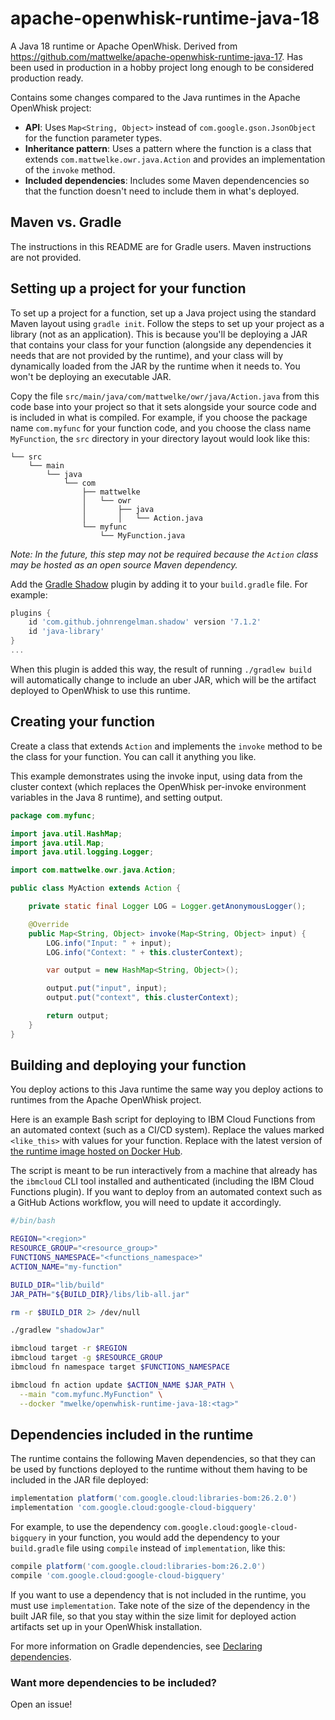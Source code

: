 # apache-openwhisk-runtime-java-18

A Java 18 runtime or Apache OpenWhisk. Derived from https://github.com/mattwelke/apache-openwhisk-runtime-java-17. Has been used in production in a hobby project long enough to be considered production ready.

Contains some changes compared to the Java runtimes in the Apache OpenWhisk project:

* **API**: Uses `Map<String, Object>` instead of `com.google.gson.JsonObject` for the function parameter types.
* **Inheritance pattern**: Uses a pattern where the function is a class that extends `com.mattwelke.owr.java.Action` and provides an implementation of the `invoke` method.
* **Included dependencies**: Includes some Maven dependencencies so that the function doesn't need to include them in what's deployed.

## Maven vs. Gradle

The instructions in this README are for Gradle users. Maven instructions are not provided.

## Setting up a project for your function

To set up a project for a function, set up a Java project using the standard Maven layout using `gradle init`. Follow the steps to set up your project as a library (not as an application). This is because you'll be deploying a JAR that contains your class for your function (alongside any dependencies it needs that are not provided by the runtime), and your class will by dynamically loaded from the JAR by the runtime when it needs to. You won't be deploying an executable JAR.

Copy the file `src/main/java/com/mattwelke/owr/java/Action.java` from this code base into your project so that it sets alongside your source code and is included in what is compiled. For example, if you choose the package name `com.myfunc` for your function code, and you choose the class name `MyFunction`, the `src` directory in your directory layout would look like this:

```
└── src
    └── main
        └── java
            └── com
                ├── mattwelke
                │   └── owr
                │       ├── java
                │       │   └── Action.java
                └── myfunc
                    └── MyFunction.java
```

*Note: In the future, this step may not be required because the `Action` class may be hosted as an open source Maven dependency.*

Add the [Gradle Shadow](https://imperceptiblethoughts.com/shadow/) plugin by adding it to your `build.gradle` file. For example:

```gradle
plugins {
    id 'com.github.johnrengelman.shadow' version '7.1.2'
    id 'java-library'
}
...
```

When this plugin is added this way, the result of running `./gradlew build` will automatically change to include an uber JAR, which will be the artifact deployed to OpenWhisk to use this runtime.

## Creating your function

Create a class that extends `Action` and implements the `invoke` method to be the class for your function. You can call it anything you like.

This example demonstrates using the invoke input, using data from the cluster context (which replaces the OpenWhisk per-invoke environment variables in the Java 8 runtime), and setting output.

```java
package com.myfunc;

import java.util.HashMap;
import java.util.Map;
import java.util.logging.Logger;

import com.mattwelke.owr.java.Action;

public class MyAction extends Action {

    private static final Logger LOG = Logger.getAnonymousLogger();

    @Override
    public Map<String, Object> invoke(Map<String, Object> input) {
        LOG.info("Input: " + input);
        LOG.info("Context: " + this.clusterContext);

        var output = new HashMap<String, Object>();

        output.put("input", input);
        output.put("context", this.clusterContext);

        return output;
    }
}
```

## Building and deploying your function

You deploy actions to this Java runtime the same way you deploy actions to runtimes from the Apache OpenWhisk project.

Here is an example Bash script for deploying to IBM Cloud Functions from an automated context (such as a CI/CD system). Replace the values marked `<like_this>` with values for your function. Replace <tag> with the latest version of [the runtime image hosted on Docker Hub](https://hub.docker.com/repository/docker/mwelke/openwhisk-runtime-java-18/tags?page=1&ordering=last_updated).

The script is meant to be run interactively from a machine that already has the `ibmcloud` CLI tool installed and authenticated (including the IBM Cloud Functions plugin). If you want to deploy from an automated context such as a GitHub Actions workflow, you will need to update it accordingly.

```bash
#/bin/bash

REGION="<region>"
RESOURCE_GROUP="<resource_group>"
FUNCTIONS_NAMESPACE="<functions_namespace>"
ACTION_NAME="my-function"

BUILD_DIR="lib/build"
JAR_PATH="${BUILD_DIR}/libs/lib-all.jar"

rm -r $BUILD_DIR 2> /dev/null

./gradlew "shadowJar"

ibmcloud target -r $REGION
ibmcloud target -g $RESOURCE_GROUP
ibmcloud fn namespace target $FUNCTIONS_NAMESPACE

ibmcloud fn action update $ACTION_NAME $JAR_PATH \
  --main "com.myfunc.MyFunction" \
  --docker "mwelke/openwhisk-runtime-java-18:<tag>"
```

## Dependencies included in the runtime

The runtime contains the following Maven dependencies, so that they can be used by functions deployed to the runtime without them having to be included in the JAR file deployed:

```gradle
implementation platform('com.google.cloud:libraries-bom:26.2.0')
implementation 'com.google.cloud:google-cloud-bigquery'
```

For example, to use the dependency `com.google.cloud:google-cloud-bigquery` in your function, you would add the dependency to your `build.gradle` file using `compile` instead of `implementation`, like this:

```gradle
compile platform('com.google.cloud:libraries-bom:26.2.0')
compile 'com.google.cloud:google-cloud-bigquery'
```

If you want to use a dependency that is not included in the runtime, you must use `implementation`. Take note of the size of the dependency in the built JAR file, so that you stay within the size limit for deployed action artifacts set up in your OpenWhisk installation.

For more information on Gradle dependencies, see [Declaring dependencies](https://docs.gradle.org/current/userguide/declaring_dependencies.html).

### Want more dependencies to be included?

Open an issue!
